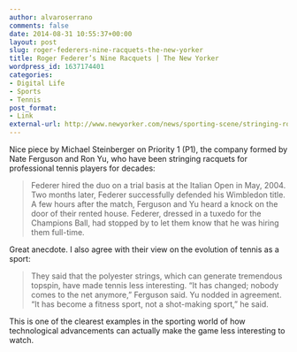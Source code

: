 ```yaml
---
author: alvaroserrano
comments: false
date: 2014-08-31 10:55:37+00:00
layout: post
slug: roger-federers-nine-racquets-the-new-yorker
title: Roger Federer’s Nine Racquets | The New Yorker
wordpress_id: 1637174401
categories:
- Digital Life
- Sports
- Tennis
post_format:
- Link
external-url: http://www.newyorker.com/news/sporting-scene/stringing-roger-federers-nine-rackets
---
```


Nice piece by Michael Steinberger on Priority 1 (P1), the company formed by Nate Ferguson and Ron Yu, who have been stringing racquets for professional tennis players for decades:



<blockquote>Federer hired the duo on a trial basis at the Italian Open in May, 2004.  Two months later, Federer successfully defended his Wimbledon title. A few hours after the match, Ferguson and Yu heard a knock on the door of their rented house. Federer, dressed in a tuxedo for the Champions Ball, had stopped by to let them know that he was hiring them full-time.</blockquote>



Great anecdote. I also agree with their view on the evolution of tennis as a sport:



<blockquote>They said that the polyester strings, which can generate tremendous topspin, have made tennis less interesting. “It has changed; nobody comes to the net anymore,” Ferguson said. Yu nodded in agreement. “It has become a fitness sport, not a shot-making sport,” he said.</blockquote>



This is one of the clearest examples in the sporting world of how technological advancements can actually make the game less interesting to watch.
